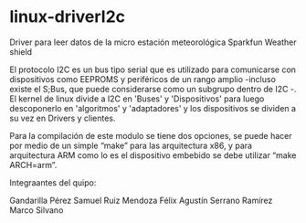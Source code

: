 # linux-driverI2c
Driver para leer datos de la micro estación meteorológica Sparkfun Weather shield

El protocolo I2C es un bus tipo serial que es utilizado para comunicarse con dispositivos como EEPROMS y periféricos de un rango amplio -incluso existe el S;Bus, que puede considerarse como un subgrupo dentro de I2C -. El kernel de linux divide a I2C en 'Buses' y 'Dispositivos' para luego descoponerlo en 'algoritmos' y 'adaptadores' y los dispositivos se dividen a su vez en Drivers y clientes.

Para la compilación de este modulo se tiene dos opciones, se puede hacer por medio de un simple “make” para las arquitectura x86, y para arquitectura ARM como lo es el dispositivo embebido se debe utilizar “make ARCH=arm”.

Integraantes del quipo:

  Gandarilla Pérez Samuel
  Ruiz Mendoza Félix Agustín
  Serrano Ramírez Marco Silvano
